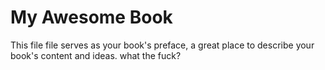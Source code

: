 # My Awesome Book

This file file serves as your book's preface, a great place to describe your book's content and ideas.
what the fuck?